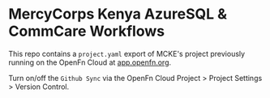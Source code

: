 # MercyCorps Kenya AzureSQL & CommCare Workflows

This repo contains a `project.yaml` export of MCKE's project previously running on the OpenFn Cloud at [app.openfn.org](https://app.openfn.org/projects/035533df-7971-495a-8061-93aa43ad6b37/settings#vcs). 

Turn on/off the `Github Sync` via the OpenFn Cloud Project > Project Settings > Version Control. 

